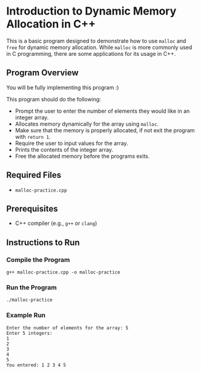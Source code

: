 # Introduction to Dynamic Memory Allocation in C++

This is a basic program designed to demonstrate how to use `malloc` and `free`
for dynamic memory allocation. While `malloc` is more commonly used in C
programming, there are some applications for its usage in C++. 

## Program Overview

You will be fully implementing this program :)

This program should do the following:

- Prompt the user to enter the number of elements they would like in an integer
  array.
- Allocates memory dynamically for the array using `malloc`.
- Make sure that the memory is properly allocated, if not exit the program with
  `return 1`.
- Require the user to input values for the array.
- Prints the contents of the integer array.
- Free the allocated memory before the programs exits.

## Required Files

- `malloc-practice.cpp`

## Prerequisites

- C++ compiler (e.g., `g++` or `clang`)

## Instructions to Run

### Compile the Program

```
g++ malloc-practice.cpp -o malloc-practice
```

### Run the Program

```
./malloc-practice
```

### Example Run

```
Enter the number of elements for the array: 5
Enter 5 integers:
1
2
3
4
5
You entered: 1 2 3 4 5 
```
